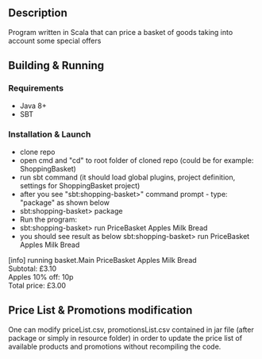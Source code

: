 Description
-----------
Program written in Scala that can price a basket of goods taking into account some special offers


Building & Running
--------

### Requirements

* Java 8+
* SBT

### Installation & Launch

* clone repo
* open cmd and "cd" to root folder of cloned repo (could be for example: ShoppingBasket)
* run sbt command (it should load global plugins, project definition, settings for ShoppingBasket project)
* after you see "sbt:shopping-basket>" command prompt - type: "package" as shown below
* sbt:shopping-basket> package
* Run the program:
* sbt:shopping-basket> run PriceBasket Apples Milk Bread
* you should see result as below
sbt:shopping-basket> run PriceBasket Apples Milk Bread<br/>

[info] running basket.Main PriceBasket Apples Milk Bread<br/>
Subtotal: £3.10<br/>
Apples 10% off: 10p<br/>
Total price: £3.00<br/>

Price List & Promotions modification
--------
One can modify priceList.csv, promotionsList.csv contained in jar file (after package or simply in resource folder) in order to update the price list of available products and promotions without recompiling the code.
